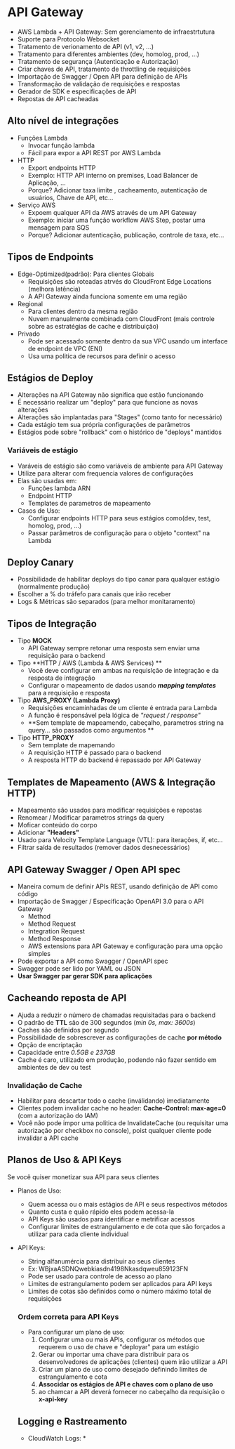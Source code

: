 # API Gateway

* AWS Lambda + API Gateway: Sem gerenciamento de infraestrtutura
* Suporte para Protocolo Websocket
* Tratamento de verionamento de API (v1, v2, ...)
* Tratamento para diferentes ambientes (dev, homolog, prod, ...)
* Tratamento de segurança (Autenticação e Autorização)
* Criar chaves de API, tratamento de throttling de requisições
* Importação de Swagger / Open API  para definição de APIs
* Transformação de validação de requisições e respostas
* Gerador de SDK e especificações de API
* Repostas de API cacheadas

## Alto nível de integrações

* Funções Lambda
  * Invocar função lambda
  * Fácil para expor a API REST por AWS Lambda
* HTTP
  * Export endpoints HTTP
  * Exemplo: HTTP API interno on premises, Load Balancer de Aplicação, ...
  * Porque? Adicionar taxa limite , cacheamento, autenticação de usuários, Chave de API, etc...
* Serviço AWS
  * Expoem qualquer API da AWS através de um API Gateway
  * Exemplo: iniciar uma função workflow AWS Step, postar uma mensagem para SQS
  * Porque? Adicionar autenticação, publicação, controle de taxa, etc...

## Tipos de Endpoints

* Edge-Optimized(padrão): Para clientes Globais
  * Requisições são roteadas atrvés do CloudFront Edge Locations (melhora latência)
  * A API Gateway ainda funciona somente em uma região
* Regional
  * Para clientes dentro da mesma região
  * Nuvem manualmente combinada com CloudFront (mais controle sobre as estratégias de cache e distribuição)
* Privado
  * Pode ser acessado somente dentro da sua VPC usando um interface de endpoint de VPC (ENI)
  * Usa uma politica de recursos para definir o acesso

## Estágios de Deploy

* Alterações na API Gateway não significa que estão funcionando
* É necessário realizar um "deploy" para que funcione as novas alterações
* Alterações são implantadas para "Stages" (como tanto for necessário)
* Cada estágio tem sua própria configurações de parâmetros
* Estágios pode sobre "rollback" com o histórico de "deploys" mantidos

### Variáveis de estágio

* Varáveis de estágio são como variáveis de ambiente para API Gateway
* Utilize para alterar com frequencia valores de configurações
* Elas são usadas em:
  * Funções lambda ARN
  * Endpoint HTTP
  * Templates de parametros de mapeamento
* Casos de Uso:
  * Configurar endpoints HTTP para seus estágios como(dev, test, homolog, prod, ...)
  * Passar parâmetros de configuração para o objeto "context" na Lambda

## Deploy Canary

* Possibilidade de habilitar deploys do tipo canar para qualquer estágio (normalmente produção)
* Escolher a % do tráfefo para canais que irão receber
* Logs & Métricas são separados (para melhor monitaramento)

## Tipos de Integração

* Tipo **MOCK**
  * API Gateway sempre retonar uma resposta sem enviar uma requisição para o backend
* Tipo **HTTP / AWS (Lambda & AWS Services) **
  * Você deve configurar em ambas na requislção de integração e da resposta de integração
  * Configurar o mapeamento de dados usando ***mapping templates*** para a requisição e resposta
* Tipo **AWS_PROXY (Lambda Proxy)**
  * Requisições encaminhadas de um cliente é entrada para Lambda
  * A função é responsável pela lógica de *"request / response"*
  * **Sem template de mapeamendo, cabeçalho, parametros string na query... são passados como argumentos **
* Tipo **HTTP_PROXY**
  * Sem template de mapemando
  * A requisição HTTP é passado para o backend
  * A resposta HTTP do backend é repassado por API Gateway

## Templates de Mapeamento (AWS & Integração HTTP)

* Mapeamento são usados para modificar requisições e repostas
* Renomear / Modificar parametros strings da query
* Moficar conteúdo do corpo
* Adicionar **"Headers"**
* Usado para Velocity Template Language (VTL): para iterações, if, etc...
* Filtrar saída de resultados (remover dados desnecessários)

## API Gateway Swagger / Open API spec

* Maneira comum de definir APIs REST, usando definição de API como código
* Importação de Swagger / Especificação OpenAPI 3.0 para o API Gateway
  * Method
  * Method Request
  * Integration Request
  * Method Response
  * AWS extensions para API Gateway e configuração para uma opção simples
* Pode exportar a API como Swagger / OpenAPI spec
* Swagger pode ser lido por YAML ou JSON
* **Usar Swagger par gerar SDK para aplicações**

## Cacheando reposta de API

* Ajuda a reduzir o número de chamadas requisitadas para o backend
* O padrão de **TTL** são de 300 segundos (*min 0s, max: 3600s*)
* Caches são definidos por segundo
* Possibilidade de sobrescrever as configurações de cache **por método**
* Opção de encriptação
* Capacidade entre *0.5GB e 237GB*
* Cache é caro, utilizado em produção, podendo não fazer sentido em ambientes de dev ou test

### Invalidação de Cache

* Habilitar para descartar todo o cache (inválidando) imediatamente
* Clientes podem invalidar cache no header: **Cache-Control: max-age=0** (com a autorização do IAM)
* Você não pode impor uma politica de InvalidateCache (ou requisitar uma autorização por checkbox no console), poist qualquer cliente pode invalidar a API cache

## Planos de Uso & API Keys

Se você quiser monetizar sua API para seus clientes

* Planos de Uso:

  * Quem acessa ou o mais estágios de API e seus respectivos métodos
  * Quanto custa e quão rápido eles podem acessa-la
  * API Keys são usados para identificar e metrificar acessos
  * Configurar limites de estrangulamento e de cota que são forçados a utilizar para cada cliente individual

* API Keys:

  * String alfanumércia para distribuir ao seus clientes
  * Ex: WBjxaASDNQwebkiasdn4198Nkasdqweu859123FN
  * Pode ser usado para controle de acesso ao plano
  * Limites de estrangulamento podem ser aplicados para API keys
  * Limites de cotas são definidos como o número máximo total de requisições

  ### Ordem correta para API Keys

  * Para configurar um plano de uso:
    1. Configurar uma ou mais APIs, configurar os métodos que requerem o uso de chave e "deployar" para um estágio
    2. Gerar ou importar uma chave para distribuir para os desenvolvedores de aplicações (clientes) quem irão utilizar a API
    3. Criar um plano de uso como desejado definindo limites de estrangulamento e cota
    4. **Associdar os estágios de API e chaves com o plano de uso**
    5. ao chamcar a API deverá fornecer no cabeçalho da requisição o **x-api-key**

  ## Logging e Rastreamento

  * CloudWatch Logs:
    * 